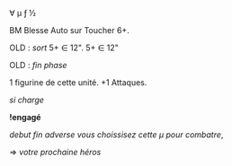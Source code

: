 ∀
μ
ƒ
½

BM Blesse Auto sur Toucher 6+.

OLD : _sort_ 5+ ∈ 12".
5+ ∈ 12"

OLD : _fin phase_

1 figurine de cette unité. +1 Attaques.

_si charge_

__!engagé__

_debut_
_fin_
_adverse_
_vous choissisez cette μ pour combatre_,

=> _votre prochaine héros_



